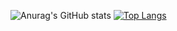 ![Anurag's GitHub stats](https://github-readme-stats.vercel.app/api?username=adynt8&show_icons=true&theme=radical)
[![Top Langs](https://github-readme-stats.vercel.app/api/top-langs/?username=adynt8&theme=radical)](https://github.com/anuraghazra/github-readme-stats)


